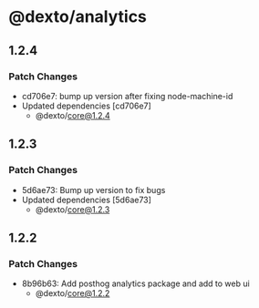 # @dexto/analytics

## 1.2.4

### Patch Changes

- cd706e7: bump up version after fixing node-machine-id
- Updated dependencies [cd706e7]
    - @dexto/core@1.2.4

## 1.2.3

### Patch Changes

- 5d6ae73: Bump up version to fix bugs
- Updated dependencies [5d6ae73]
    - @dexto/core@1.2.3

## 1.2.2

### Patch Changes

- 8b96b63: Add posthog analytics package and add to web ui
    - @dexto/core@1.2.2
